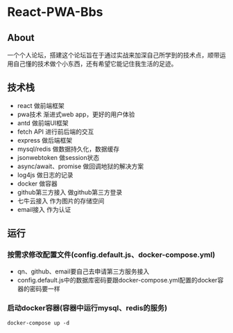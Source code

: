 # React-PWA-Bbs

## About

一个个人论坛，搭建这个论坛旨在于通过实战来加深自己所学到的技术点，顺带运用自己懂的技术做个小东西，还有希望它能记住我生活的足迹。

## 技术栈

- react 做前端框架
- pwa技术 渐进式web app，更好的用户体验
- antd 做前端UI框架
- fetch API 进行前后端的交互
- express 做后端框架
- mysql/redis 做数据持久化，数据缓存
- jsonwebtoken 做session状态
- async/await、promise 做回调地狱的解决方案
- log4js 做日志的记录
- docker 做容器
- github第三方接入 做github第三方登录
- 七牛云接入 作为图片的存储空间
- email接入 作为认证

## 运行

### 按需求修改配置文件(config.default.js、docker-compose.yml)

- qn、github、email要自己去申请第三方服务接入
- config.default.js中的数据库密码要跟docker-compose.yml配置的docker容器的密码要一样

### 启动docker容器(容器中运行mysql、redis的服务)

```shell
docker-compose up -d
```